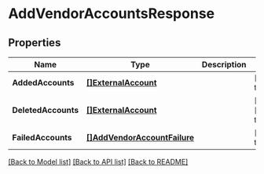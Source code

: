 # AddVendorAccountsResponse

## Properties
Name | Type | Description | Notes
------------ | ------------- | ------------- | -------------
**AddedAccounts** | [**[]ExternalAccount**](external_account.md) |  | [default to null]
**DeletedAccounts** | [**[]ExternalAccount**](external_account.md) |  | [optional] [default to null]
**FailedAccounts** | [**[]AddVendorAccountFailure**](add_vendor_account_failure.md) |  | [default to null]

[[Back to Model list]](../README.md#documentation-for-models) [[Back to API list]](../README.md#documentation-for-api-endpoints) [[Back to README]](../README.md)


